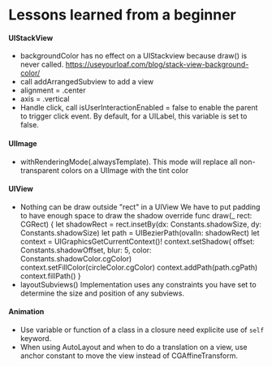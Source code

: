 # Lessons learned from a beginner

#### UIStackView
- backgroundColor has no effect on a UIStackview because
draw() is never called.
https://useyourloaf.com/blog/stack-view-background-color/
- call addArrangedSubview to add a view
- alignment = .center
- axis = .vertical
- Handle click, call isUserInteractionEnabled = false to enable the parent to trigger click event.
By default, for a UILabel, this variable is set to false.

#### UIImage
- withRenderingMode(.alwaysTemplate). This mode will replace all non-transparent colors on a UIImage with the tint color

#### UIView
- Nothing can be draw outside "rect" in a UIView
We have to put padding to have enough space to draw the shadow
override func draw(_ rect: CGRect) {
    let shadowRect = rect.insetBy(dx: Constants.shadowSize, dy: Constants.shadowSize)
    let path = UIBezierPath(ovalIn: shadowRect)
    let context = UIGraphicsGetCurrentContext()!
    context.setShadow(
        offset: Constants.shadowOffset,
        blur: 5,
        color: Constants.shadowColor.cgColor)
    context.setFillColor(circleColor.cgColor)
    context.addPath(path.cgPath)
    context.fillPath()
}
- layoutSubviews()
Implementation uses any constraints you have set to determine the size and position of any subviews.

#### Animation
- Use variable or function of a class in a closure need explicite use of `self` keyword.
- When using AutoLayout and when to do a translation on a view, use anchor constant to move the view instead of CGAffineTransform.